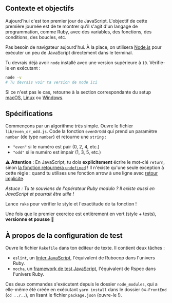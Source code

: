 ## Contexte et objectifs

Aujourd'hui c'est ton premier jour de JavaScript. L'objectif de cette première journée est de te montrer qu'il s'agit d'un langage de programmation, comme Ruby, avec des variables, des fonctions, des conditions, des boucles, etc.

Pas besoin de navigateur aujourd'hui. À la place, on utilisera [Node.js](https://nodejs.org/en/) pour exécuter un peu de JavaScript directement dans le terminal.

Tu devrais déjà avoir `node` installé avec une version supérieure à `10`. Vérifie-le en exécutant :

```bash
node -v
# Tu devrais voir ta version de node ici
```

Si ce n'est pas le cas, retourne à la section correspondante du setup [macOS](https://github.com/lewagon/setup/blob/master/macos.fr.md#nodejs), [Linux](https://github.com/lewagon/setup/blob/master/ubuntu.fr.md#nodejs) ou [Windows](https://github.com/lewagon/setup/blob/master/windows.fr.md#nodejs).

## Spécifications

Commençons par un algorithme très simple. Ouvre le fichier `lib/even_or_odd.js`. Code la fonction `evenOrOdd` qui prend un paramètre `number` (de type `number`) et retourne une `string` :

- `"even"` si le numéro est pair (0, 2, 4, etc.)
- `"odd"` si le numéro est impair (1, 3, 5, etc.)

**⚠️ Attention** : En JavaScript, tu dois **explicitement** écrire le mot-clé `return`, sinon [la fonction retournera `undefined`](https://developer.mozilla.org/en-US/docs/Web/JavaScript/Reference/Statements/return#Syntax) ! Il n'existe qu'une seule exception à cette règle : quand tu utilises une fonction arrow à une ligne avec [retour implicite](https://developer.mozilla.org/en-US/docs/Web/JavaScript/Reference/Functions/Arrow_functions#Function_body).

 _Astuce : Tu te souviens de l'opérateur Ruby modulo ? Il existe aussi en JavaScript et pourrait être utile !_

Lance `rake` pour vérifier le style et l'exactitude de ta fonction !

Une fois que le premier exercice est entièrement en vert (style + tests), **versionne et pousse** 🙏

## À propos de la configuration de test

Ouvre le fichier `Rakefile` dans ton éditeur de texte. Il contient deux tâches :

- `eslint`, un [linter JavaScript](http://eslint.org/), l'équivalent de Rubocop dans l'univers Ruby.
- `mocha`, un [framework de test JavaScript](https://mochajs.org), l'équivalent de Rspec dans l'univers Ruby.

Ces deux commandes s'exécutent depuis le dossier `node_modules`, qui a elle-même été créée en exécutant `yarn install` dans le dossier `04-FrontEnd` (`cd ../..`), en lisant le fichier `package.json` (ouvre-le !).
